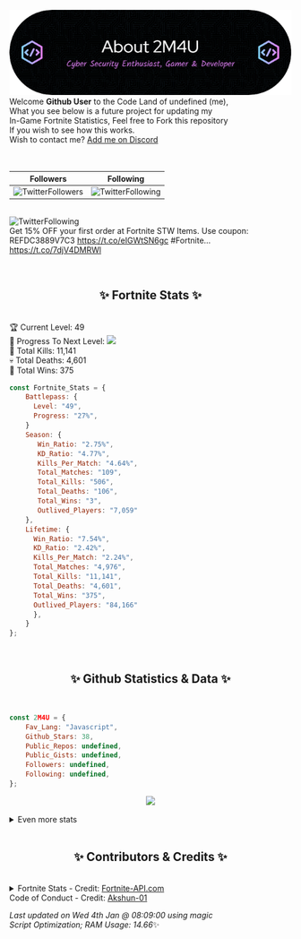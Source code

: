 
  ![Header](./src/github-banner.png)
  <br>
  Welcome **Github User** to the Code Land of undefined (me),<br>
  What you see below is a future project for updating my<br>
  In-Game Fortnite Statistics, Feel free to Fork this repository<br>
  If you wish to see how this works.
  <br>
  Wish to contact me? [Add me on Discord](https://tinyurl.com/addmeondiscord)
  <br><br>
  <br>
  
  | Followers  | Following |
  | ---------- |:---------:|
  | ![TwitterFollowers](https://img.shields.io/badge/Twitter%20Followers-92-blue)  | ![TwitterFollowing](https://img.shields.io/badge/Twitter%20Following-292-blue)  |


  <br>![TwitterFollowing](https://img.shields.io/badge/Latest%20Tweet--blue)<br>
  Get 15% OFF your first order at Fortnite STW Items. Use coupon: REFDC3889V7C3 https://t.co/eIGWtSN6gc #Fortnite… https://t.co/7djV4DMRWl
   
  <br><h2 align="center"> ✨ Fortnite Stats ✨</h2><br>
  🏆 Current Level: 49<br>
  🎉 Progress To Next Level: ![](https://geps.dev/progress/27)<br>
  🎯 Total Kills: 11,141<br>
  💀 Total Deaths: 4,601<br>
  👑 Total Wins: 375<br>

```js
const Fortnite_Stats = {
    Battlepass: {
      Level: "49",
      Progress: "27%",    
    }
    Season: { 
       Win_Ratio: "2.75%",
       KD_Ratio: "4.77%",
       Kills_Per_Match: "4.64%",
       Total_Matches: "109",
       Total_Kills: "506",
       Total_Deaths: "106",
       Total_Wins: "3",
       Outlived_Players: "7,059"
    },
    Lifetime: {
      Win_Ratio: "7.54%",
      KD_Ratio: "2.42%",
      Kills_Per_Match: "2.24%",
      Total_Matches: "4,976",
      Total_Kills: "11,141",
      Total_Deaths: "4,601",
      Total_Wins: "375",
      Outlived_Players: "84,166"
      },
    }
}; 
```


<br><h2 align="center"> ✨ Github Statistics & Data ✨</h2><br>

```js
const 2M4U = {
    Fav_Lang: "Javascript",
    Github_Stars: 38,
    Public_Repos: undefined,
    Public_Gists: undefined,
    Followers: undefined,
    Following: undefined,
}; 
```

<p align="center">
<img src="https://github-readme-streak-stats.herokuapp.com/?user=2M4U&theme=tokyonight">
</p>
<details>
  <summary>
      Even more stats
  </summary>
  <p align="center">
    <img src="https://github-profile-trophy.vercel.app/?username=2M4U&theme=dracula">
    <img src="https://github-readme-stats.vercel.app/api?username=2M4U&theme=tokyonight&count_private=true&show_icons=true&include_all_commits=true">
  </p>
</details>
<br><h2 align="center"> ✨ Contributors & Credits ✨</h2><br>
<details>
  <summary>
      Fortnite Stats - Credit: <a href="https://fortnite-api.com/?utm_source=github.com/2M4U/2M4U">Fortnite-API.com</a><br>
      Code of Conduct - Credit: <a href="https://github.com/Akshun-01">Akshun-01</a>
  </summary>
</details>

<!-- Last updated on Wed Jan 04 2023 08:09:00 GMT+0000 (Coordinated Universal Time) ;-;-->
<i>Last updated on  Wed 4th Jan @ 08:09:00 using magic<br>
Script Optimization; RAM Usage: 14.66</i>✨